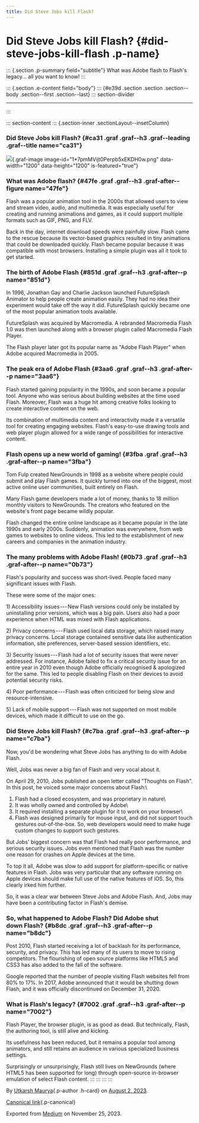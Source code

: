 ```yaml
---
title: Did Steve Jobs kill Flash?
---
```


<div>

# Did Steve Jobs kill Flash? {#did-steve-jobs-kill-flash .p-name}

</div>

::: {.section .p-summary field="subtitle"}
What was Adobe flash to Flash's legacy... all you want to know!
:::

::: {.section .e-content field="body"}
::: {#e39d .section .section .section--body .section--first .section--last}
::: section-divider

------------------------------------------------------------------------
:::

::: section-content
::: {.section-inner .sectionLayout--insetColumn}
### Did Steve Jobs kill Flash? {#ca31 .graf .graf--h3 .graf--leading .graf--title name="ca31"}

![](https://cdn-images-1.medium.com/max/800/1*7pmMVijt0Perpb5xEKDH0w.png){.graf-image
image-id="1*7pmMVijt0Perpb5xEKDH0w.png" data-width="1200"
data-height="1200" is-featured="true"}

### What was Adobe flash? {#47fe .graf .graf--h3 .graf-after--figure name="47fe"}

Flash was a popular animation tool in the 2000s that allowed users to
view and stream video, audio, and multimedia. It was especially useful
for creating and running animations and games, as it could support
multiple formats such as GIF, PNG, and FLV.

Back in the day, internet download speeds were painfully slow. Flash
came to the rescue because its vector-based graphics resulted in tiny
animations that could be downloaded quickly. Flash became popular
because it was compatible with most browsers. Installing a simple plugin
was all it took to get started.

### The birth of Adobe Flash {#851d .graf .graf--h3 .graf-after--p name="851d"}

In 1996, Jonathan Gay and Charlie Jackson launched FutureSplash Animator
to help people create animation easily. They had no idea their
experiment would take off the way it did. FutureSplash quickly became
one of the most popular animation tools available.

FutureSplash was acquired by Macromedia. A rebranded Macromedia Flash
1.0 was then launched along with a browser plugin called Macromedia
Flash Player.

The Flash player later got its popular name as "Adobe Flash Player" when
Adobe acquired Macromedia in 2005.

### The peak era of Adobe Flash {#3aa6 .graf .graf--h3 .graf-after--p name="3aa6"}

Flash started gaining popularity in the 1990s, and soon became a popular
tool. Anyone who was serious about building websites at the time used
Flash. Moreover, Flash was a huge hit among creative folks looking to
create interactive content on the web.

Its combination of multimedia content and interactivity made it a
versatile tool for creating engaging websites. Flash's easy-to-use
drawing tools and web player plugin allowed for a wide range of
possibilities for interactive content.

### Flash opens up a new world of gaming! {#3fba .graf .graf--h3 .graf-after--p name="3fba"}

Tom Fulp created NewGrounds in 1998 as a website where people could
submit and play Flash games. It quickly turned into one of the biggest,
most active online user communities, built entirely on Flash.

Many Flash game developers made a lot of money, thanks to 18 million
monthly visitors to NewGrounds. The creators who featured on the
website's front page became wildly popular.

Flash changed the entire online landscape as it became popular in the
late 1990s and early 2000s. Suddenly, animation was everywhere, from web
games to websites to online videos. This led to the establishment of new
careers and companies in the animation industry.

### The many problems with Adobe Flash! {#0b73 .graf .graf--h3 .graf-after--p name="0b73"}

Flash's popularity and success was short-lived. People faced many
significant issues with Flash.

These were some of the major ones:

1\) Accessibility issues --- New Flash versions could only be installed
by uninstalling prior versions, which was a big pain. Users also had a
poor experience when HTML was mixed with Flash applications.

2\) Privacy concerns --- Flash used local data storage, which raised
many privacy concerns. Local storage contained sensitive data like
authentication information, site preferences, server-based session
identifiers, etc.

3\) Security issues --- Flash had a lot of security issues that were
never addressed. For instance, Adobe failed to fix a critical security
issue for an entire year in 2010 even though Adobe officially recognised
& apologized for the same. This led to people disabling Flash on their
devices to avoid potential security risks.

4\) Poor performance --- Flash was often criticized for being slow and
resource-intensive.

5\) Lack of mobile support --- Flash was not supported on most mobile
devices, which made it difficult to use on the go.

### Did Steve Jobs kill Flash? {#c7ba .graf .graf--h3 .graf-after--p name="c7ba"}

Now, you'd be wondering what Steve Jobs has anything to do with Adobe
Flash.

Well, Jobs was never a big fan of Flash and very vocal about it.

On April 29, 2010, Jobs published an open letter called "Thoughts on
Flash". In this post, he voiced some major concerns about Flash:\
1) Flash had a closed ecosystem, and was proprietary in nature\
2) It was wholly owned and controlled by Adobe\
3) It required installing a separate plugin for it to work on your
browser\
4) Flash was designed primarily for mouse input, and did not support
touch gestures out-of-the-box. So, web developers would need to make
huge custom changes to support such gestures.

But Jobs' biggest concern was that Flash had really poor performance,
and serious security issues. Jobs even mentioned that Flash was the
number one reason for crashes on Apple devices at the time.

To top it all, Adobe was slow to add support for platform-specific or
native features in Flash. Jobs was very particular that any software
running on Apple devices should make full use of the native features of
iOS. So, this clearly irked him further.

So, it was a clear war between Steve Jobs and Adobe Flash. And, Jobs may
have been a contributing factor in Flash's demise.

### So, what happened to Adobe Flash? Did Adobe shut down Flash? {#b8dc .graf .graf--h3 .graf-after--p name="b8dc"}

Post 2010, Flash started receiving a lot of backlash for its
performance, security, and privacy. This has led many of its users to
move to rising competitors. The flourishing of open source platforms
like HTML5 and CSS3 has also added to the fall of the software.

Google reported that the number of people visiting Flash websites fell
from 80% to 17%. In 2017, Adobe announced that it would be shutting down
Flash, and it was officially discontinued on December 31, 2020.

### What is Flash's legacy? {#7002 .graf .graf--h3 .graf-after--p name="7002"}

Flash Player, the browser plugin, is as good as dead. But technically,
Flash, the authoring tool, is still alive and kicking.

Its usefulness has been reduced, but it remains a popular tool among
animators, and still retains an audience in various specialized business
settings.

Surprisingly or unsurprisingly, Flash still lives on NewGrounds (where
HTML5 has been supported for long) through open-source in-browser
emulation of select Flash content.
:::
:::
:::
:::

By [Utkarsh Maurya](https://medium.com/@sankalp.1519){.p-author .h-card}
on [August 2, 2023](https://medium.com/p/105b6b674e1a).

[Canonical
link](https://medium.com/@sankalp.1519/did-steve-jobs-kill-flash-105b6b674e1a){.p-canonical}

Exported from [Medium](https://medium.com) on November 25, 2023.

